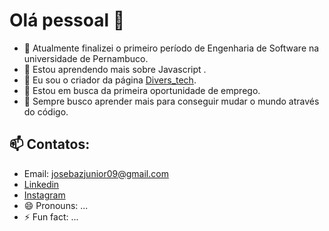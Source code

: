 # Olá pessoal 👋

- 🔭 Atualmente finalizei o primeiro período de Engenharia de Software na universidade de Pernambuco.
- 🌱 Estou aprendendo mais sobre Javascript .
- 👯 Eu sou o criador da página [Divers_tech](https://www.instagram.com/divers_tech/).
- 🤔 Estou em busca da primeira oportunidade de emprego.
- 💬 Sempre busco aprender mais para conseguir mudar o mundo através do código.
## 📫 Contatos:
- Email: josebazjunior09@gmail.com
- [Linkedin](www.linkedin.com/in/josé-ferreira-43a8071a1)
- [Instagram](https://www.instagram.com/divers_tech/)
- 😄 Pronouns: ...
- ⚡ Fun fact: ...
